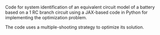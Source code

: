 Code for system identification of an equivalent circuit model of a battery based on a 1 RC branch circuit using a JAX-based code in Python for implementing the optimization problem.

The code uses a multiple-shooting strategy to optimize its solution.
